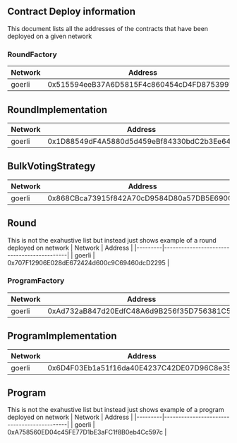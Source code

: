 ## Contract Deploy information

This document lists all the addresses of the contracts that have been deployed on a given network

### RoundFactory

| Network | Address                                    |
|---------|--------------------------------------------|
| goerli  | 0x515594eeB37A6D5815F4c860454cD4FD87539978 |


## RoundImplementation

| Network | Address                                    |
|---------|--------------------------------------------|
| goerli  | 0x1D88549dF4A5880d5d459eBf84330bdC2b3Ee647 |


## BulkVotingStrategy

| Network | Address                                    |
|---------|--------------------------------------------|
| goerli  | 0x868CBca73915f842A70cD9584D80a57DB5E690C1 |


## Round

This is not the exahustive list but instead just shows example of a round deployed on network
| Network | Address                                    |
|---------|--------------------------------------------|
| goerli  | 0x707F12906E028dE672424d600c9C69460dcD2295 |



### ProgramFactory

| Network | Address                                    |
|---------|--------------------------------------------|
| goerli  | 0xAd732aB847d20EdfC48A6d9B256f35D756381C52 |


## ProgramImplementation

| Network | Address                                    |
|---------|--------------------------------------------|
| goerli  | 0x6D4F03Eb1a51f16da40E4237C42DE07D96C8e351 |


## Program

This is not the exahustive list but instead just shows example of a program deployed on network
| Network | Address                                    |
|---------|--------------------------------------------|
| goerli  | 0xA758560ED04c45FE77D1bE3aFC1f8B0eb4Cc597c |
